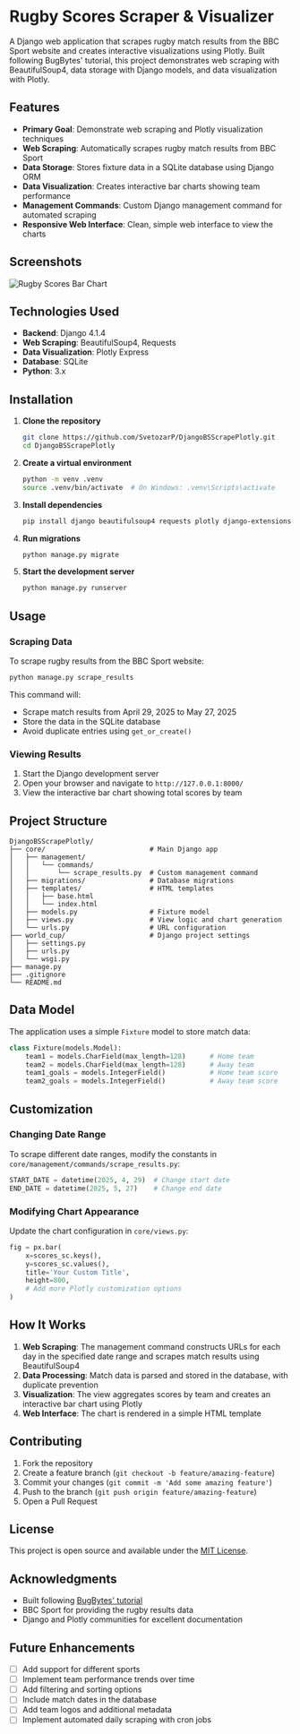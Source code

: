 # Rugby Scores Scraper & Visualizer

A Django web application that scrapes rugby match results from the BBC Sport website and creates interactive visualizations using Plotly. Built following BugBytes' tutorial, this project demonstrates web scraping with BeautifulSoup4, data storage with Django models, and data visualization with Plotly.

## Features

- **Primary Goal**: Demonstrate web scraping and Plotly visualization techniques
- **Web Scraping**: Automatically scrapes rugby match results from BBC Sport
- **Data Storage**: Stores fixture data in a SQLite database using Django ORM
- **Data Visualization**: Creates interactive bar charts showing team performance
- **Management Commands**: Custom Django management command for automated scraping
- **Responsive Web Interface**: Clean, simple web interface to view the charts

## Screenshots

![Rugby Scores Bar Chart](https://github.com/user-attachments/assets/4dbf7791-2ed3-445f-8273-df06aaeda972)

## Technologies Used

- **Backend**: Django 4.1.4
- **Web Scraping**: BeautifulSoup4, Requests
- **Data Visualization**: Plotly Express
- **Database**: SQLite
- **Python**: 3.x

## Installation

1. **Clone the repository**
   ```bash
   git clone https://github.com/SvetozarP/DjangoBSScrapePlotly.git
   cd DjangoBSScrapePlotly
   ```

2. **Create a virtual environment**
   ```bash
   python -m venv .venv
   source .venv/bin/activate  # On Windows: .venv\Scripts\activate
   ```

3. **Install dependencies**
   ```bash
   pip install django beautifulsoup4 requests plotly django-extensions
   ```

4. **Run migrations**
   ```bash
   python manage.py migrate
   ```

5. **Start the development server**
   ```bash
   python manage.py runserver
   ```

## Usage

### Scraping Data

To scrape rugby results from the BBC Sport website:

```bash
python manage.py scrape_results
```

This command will:
- Scrape match results from April 29, 2025 to May 27, 2025
- Store the data in the SQLite database
- Avoid duplicate entries using `get_or_create()`

### Viewing Results

1. Start the Django development server
2. Open your browser and navigate to `http://127.0.0.1:8000/`
3. View the interactive bar chart showing total scores by team

## Project Structure

```
DjangoBSScrapePlotly/
├── core/                          # Main Django app
│   ├── management/
│   │   └── commands/
│   │       └── scrape_results.py  # Custom management command
│   ├── migrations/                # Database migrations
│   ├── templates/                 # HTML templates
│   │   ├── base.html
│   │   └── index.html
│   ├── models.py                  # Fixture model
│   ├── views.py                   # View logic and chart generation
│   └── urls.py                    # URL configuration
├── world_cup/                     # Django project settings
│   ├── settings.py
│   ├── urls.py
│   └── wsgi.py
├── manage.py
├── .gitignore
└── README.md
```

## Data Model

The application uses a simple `Fixture` model to store match data:

```python
class Fixture(models.Model):
    team1 = models.CharField(max_length=128)      # Home team
    team2 = models.CharField(max_length=128)      # Away team
    team1_goals = models.IntegerField()           # Home team score
    team2_goals = models.IntegerField()           # Away team score
```

## Customization

### Changing Date Range

To scrape different date ranges, modify the constants in `core/management/commands/scrape_results.py`:

```python
START_DATE = datetime(2025, 4, 29)  # Change start date
END_DATE = datetime(2025, 5, 27)    # Change end date
```

### Modifying Chart Appearance

Update the chart configuration in `core/views.py`:

```python
fig = px.bar(
    x=scores_sc.keys(),
    y=scores_sc.values(),
    title='Your Custom Title',
    height=800,
    # Add more Plotly customization options
)
```

## How It Works

1. **Web Scraping**: The management command constructs URLs for each day in the specified date range and scrapes match results using BeautifulSoup4
2. **Data Processing**: Match data is parsed and stored in the database, with duplicate prevention
3. **Visualization**: The view aggregates scores by team and creates an interactive bar chart using Plotly
4. **Web Interface**: The chart is rendered in a simple HTML template

## Contributing

1. Fork the repository
2. Create a feature branch (`git checkout -b feature/amazing-feature`)
3. Commit your changes (`git commit -m 'Add some amazing feature'`)
4. Push to the branch (`git push origin feature/amazing-feature`)
5. Open a Pull Request

## License

This project is open source and available under the [MIT License](LICENSE).

## Acknowledgments

- Built following [BugBytes' tutorial](https://www.youtube.com/@BugBytes)
- BBC Sport for providing the rugby results data
- Django and Plotly communities for excellent documentation

## Future Enhancements

- [ ] Add support for different sports
- [ ] Implement team performance trends over time
- [ ] Add filtering and sorting options
- [ ] Include match dates in the database
- [ ] Add team logos and additional metadata
- [ ] Implement automated daily scraping with cron jobs
